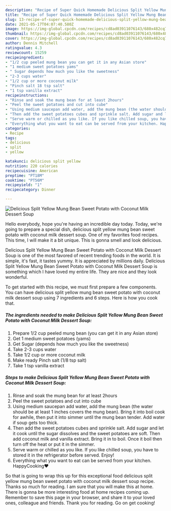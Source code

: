 ```yaml
---
description: "Recipe of Super Quick Homemade Delicious Split Yellow Mung Bean Sweet Potato with Coconut Milk Dessert Soup"
title: "Recipe of Super Quick Homemade Delicious Split Yellow Mung Bean Sweet Potato with Coconut Milk Dessert Soup"
slug: 13-recipe-of-super-quick-homemade-delicious-split-yellow-mung-bean-sweet-potato-with-coconut-milk-dessert-soup
date: 2021-05-17T04:07:40.580Z
image: https://img-global.cpcdn.com/recipes/cd8ad03911076143/680x482cq70/delicious-split-yellow-mung-bean-sweet-potato-with-coconut-milk-dessert-soup-recipe-main-photo.jpg
thumbnail: https://img-global.cpcdn.com/recipes/cd8ad03911076143/680x482cq70/delicious-split-yellow-mung-bean-sweet-potato-with-coconut-milk-dessert-soup-recipe-main-photo.jpg
cover: https://img-global.cpcdn.com/recipes/cd8ad03911076143/680x482cq70/delicious-split-yellow-mung-bean-sweet-potato-with-coconut-milk-dessert-soup-recipe-main-photo.jpg
author: Dennis Mitchell
ratingvalue: 4.3
reviewcount: 15259
recipeingredient:
- "1/2 cup peeled mung bean you can get it in any Asian store"
- "1 medium sweet potatoes yams"
- " Sugar depends how much you like the sweetness"
- "2-3 cups water"
- "1/2 cup or more coconut milk"
- "Pinch salt 18 tsp salt"
- "1 tsp vanilla extract"
recipeinstructions:
- "Rinse and soak the mung bean for at least 2hours"
- "Peel the sweet potatoes and cut into cube"
- "Using medium saucepan add water, add the mung bean (the water should be at least 1 inches covers the mung bean). Bring it into boil cook for awhile, then put it into simmer until the mung bean tender. Add water if soup gets too thick."
- "Then add the sweet potatoes cubes and sprinkle salt. Add sugar and let it cook until the sugar dissolves and the sweet potatoes are soft. Then add coconut milk and vanilla extract. Bring it in to boil. Once it boil then turn off the heat or put it in the simmer."
- "Serve warm or chilled as you like. If you like chilled soup, you have to stored it in the refrigerator before served. Enjoy!"
- "Everything what you want to eat can be served from your kitchen. HappyCooking❤️"
categories:
- Recipe
tags:
- delicious
- split
- yellow

katakunci: delicious split yellow 
nutrition: 220 calories
recipecuisine: American
preptime: "PT18M"
cooktime: "PT56M"
recipeyield: "1"
recipecategory: Dinner

---
```



![Delicious Split Yellow Mung Bean Sweet Potato with Coconut Milk Dessert Soup](https://img-global.cpcdn.com/recipes/cd8ad03911076143/680x482cq70/delicious-split-yellow-mung-bean-sweet-potato-with-coconut-milk-dessert-soup-recipe-main-photo.jpg)

Hello everybody, hope you're having an incredible day today. Today, we're going to prepare a special dish, delicious split yellow mung bean sweet potato with coconut milk dessert soup. One of my favorites food recipes. This time, I will make it a bit unique. This is gonna smell and look delicious.



Delicious Split Yellow Mung Bean Sweet Potato with Coconut Milk Dessert Soup is one of the most favored of recent trending foods in the world. It is simple, it's fast, it tastes yummy. It is appreciated by millions daily. Delicious Split Yellow Mung Bean Sweet Potato with Coconut Milk Dessert Soup is something which I have loved my entire life. They are nice and they look wonderful.


To get started with this recipe, we must first prepare a few components. You can have delicious split yellow mung bean sweet potato with coconut milk dessert soup using 7 ingredients and 6 steps. Here is how you cook that.

<!--inarticleads1-->

##### The ingredients needed to make Delicious Split Yellow Mung Bean Sweet Potato with Coconut Milk Dessert Soup:

1. Prepare 1/2 cup peeled mung bean (you can get it in any Asian store)
1. Get 1 medium sweet potatoes (yams)
1. Get  Sugar (depends how much you like the sweetness)
1. Take 2-3 cups water
1. Take 1/2 cup or more coconut milk
1. Make ready Pinch salt (1/8 tsp salt)
1. Take 1 tsp vanilla extract




<!--inarticleads2-->

##### Steps to make Delicious Split Yellow Mung Bean Sweet Potato with Coconut Milk Dessert Soup:

1. Rinse and soak the mung bean for at least 2hours
1. Peel the sweet potatoes and cut into cube
1. Using medium saucepan add water, add the mung bean (the water should be at least 1 inches covers the mung bean). Bring it into boil cook for awhile, then put it into simmer until the mung bean tender. Add water if soup gets too thick.
1. Then add the sweet potatoes cubes and sprinkle salt. Add sugar and let it cook until the sugar dissolves and the sweet potatoes are soft. Then add coconut milk and vanilla extract. Bring it in to boil. Once it boil then turn off the heat or put it in the simmer.
1. Serve warm or chilled as you like. If you like chilled soup, you have to stored it in the refrigerator before served. Enjoy!
1. Everything what you want to eat can be served from your kitchen. HappyCooking❤️




So that is going to wrap this up for this exceptional food delicious split yellow mung bean sweet potato with coconut milk dessert soup recipe. Thanks so much for reading. I am sure that you will make this at home. There is gonna be more interesting food at home recipes coming up. Remember to save this page in your browser, and share it to your loved ones, colleague and friends. Thank you for reading. Go on get cooking!
